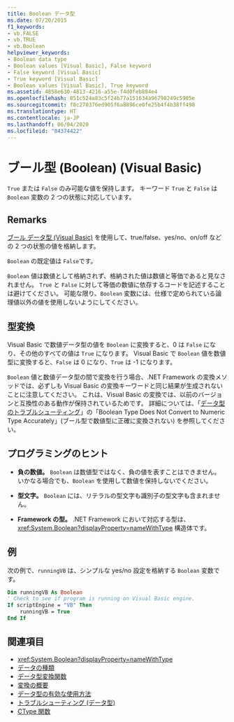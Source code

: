 ```yaml
---
title: Boolean データ型
ms.date: 07/20/2015
f1_keywords:
- vb.FALSE
- vb.TRUE
- vb.Boolean
helpviewer_keywords:
- Boolean data type
- Boolean values [Visual Basic], False keyword
- False keyword [Visual Basic]
- True keyword [Visual Basic]
- Boolean values [Visual Basic], True keyword
ms.assetid: 4858e630-4813-4216-a55e-f4d0feb884e4
ms.openlocfilehash: 851c524a83c5f24b77a151634a96798249c5905e
ms.sourcegitcommit: f8c270376ed905f6a8896ce0fe25b4f4b38ff498
ms.translationtype: HT
ms.contentlocale: ja-JP
ms.lasthandoff: 06/04/2020
ms.locfileid: "84374422"
---
```

# <a name="boolean-data-type-visual-basic"></a>ブール型 (Boolean) (Visual Basic)

`True` または `False` のみ可能な値を保持します。 キーワード `True` と `False` は `Boolean` 変数の 2 つの状態に対応しています。  
  
## <a name="remarks"></a>Remarks  

 [ブール データ型 (Visual Basic)](boolean-data-type.md) を使用して、true/false、yes/no、on/off などの 2 つの状態の値を格納します。  
  
 `Boolean` の既定値は `False`です。  
  
 `Boolean` 値は数値として格納されず、格納された値は数値と等価であると見なされません。 `True` と `False` に対して等価の数値に依存するコードを記述することは避けてください。 可能な限り、`Boolean` 変数には、仕様で定められている論理値以外の値を使用しないようにしてください。  
  
## <a name="type-conversions"></a>型変換  

 Visual Basic で数値データ型の値を `Boolean` に変換すると、0 は `False` になり、その他のすべての値は `True` になります。 Visual Basic で `Boolean` 値を数値型に変換すると、`False` は 0 になり、`True` は -1 になります。  
  
 `Boolean` 値と数値データ型の間で変換を行う場合、.NET Framework の変換メソッドでは、必ずしも Visual Basic の変換キーワードと同じ結果が生成されないことに注意してください。 これは、Visual Basic の変換では、以前のバージョンと互換性のある動作が保持されているためです。 詳細については、「[データ型のトラブルシューティング](../../programming-guide/language-features/data-types/troubleshooting-data-types.md)」の「Boolean Type Does Not Convert to Numeric Type Accurately」(ブール型で数値型に正確に変換されない) を参照してください。  
  
## <a name="programming-tips"></a>プログラミングのヒント  
  
- **負の数値。** `Boolean` は数値型ではなく、負の値を表すことはできません。 いかなる場合でも、`Boolean` を使用して数値を保持しないでください。  
  
- **型文字。** `Boolean` には、リテラルの型文字も識別子の型文字も含まれません。  
  
- **Framework の型。** .NET Framework において対応する型は、<xref:System.Boolean?displayProperty=nameWithType> 構造体です。  
  
## <a name="example"></a>例  

 次の例で、`runningVB` は、シンプルな yes/no 設定を格納する `Boolean` 変数です。  
  
```vb  
Dim runningVB As Boolean  
' Check to see if program is running on Visual Basic engine.  
If scriptEngine = "VB" Then  
    runningVB = True  
End If  
```  
  
## <a name="see-also"></a>関連項目

- <xref:System.Boolean?displayProperty=nameWithType>
- [データの種類](index.md)
- [データ型変換関数](../functions/type-conversion-functions.md)
- [変換の概要](../keywords/conversion-summary.md)
- [データ型の有効な使用方法](../../programming-guide/language-features/data-types/efficient-use-of-data-types.md)
- [トラブルシューティング (データ型)](../../programming-guide/language-features/data-types/troubleshooting-data-types.md)
- [CType 関数](../functions/ctype-function.md)
